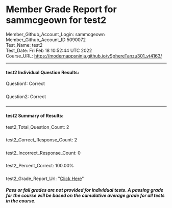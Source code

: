 # Member Grade Report for sammcgeown for test2  
   
Member_Github_Account_Login: sammcgeown  
Member_Github_Account_ID 5090072  
Test_Name: test2  
Test_Date: Fri Feb 18 10:52:44 UTC 2022  
Course_URL: https://modernappsninja.github.io/vSphereTanzu301_vt4163/  
   
---  
#### test2 Individual Question Results:  
Question1: Correct  
#####  
Question2: Correct  
#####  
---  
#### test2 Summary of Results:  
test2_Total_Question_Count: 2  
#####  
test2_Correct_Response_Count: 2  
#####  
test2_Incorrect_Response_Count: 0  
#####  
test2_Percent_Correct: 100.00%  
#####  
test2_Grade_Report_Url: "[Click Here](https://github.com/modernappsninjas/sammcgeown/blob/main/static/userdata/courses/vSphereTanzu301_vt4163/grade_report.pr420.test2.md)"
##### Pass or fail grades are not provided for individual tests. A passing grade for the course will be based on the cumulative average grade for all tests in the course.  

